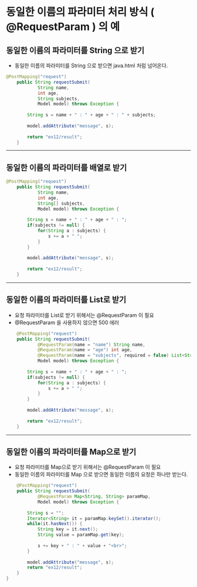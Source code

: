# 동일한 이름의 파라미터 처리 방식 ( @RequestParam ) 의 예

## 동일한 이름의 파라미터를 String 으로 받기
- 동일한 이름의 파라미터를 String 으로 받으면 java.html 처럼 넘어온다.
```java
@PostMapping("request")
	public String requestSubmit(
			String name,
			int age,
			String subjects,
			Model model) throws Exception {
		
		String s = name + " : " + age + " : " + subjects;
		
		model.addAttribute("message", s);
		
		return "ex12/result";
	}
```

---

## 동일한 이름의 파라미터를 배열로 받기

```java
@PostMapping("request")
	public String requestSubmit(
			String name,
			int age,
			String[] subjects,
			Model model) throws Exception {
		
		String s = name + " : " + age + " : ";
		if(subjects != null) {
			for(String a : subjects) {
				s += a + " ";
			}
		}
		
		model.addAttribute("message", s);
		
		return "ex12/result";
	}
```

---

## 동일한 이름의 파라미터를 List로 받기
- 요청 파라미터를 List로 받기 위해서는 @RequestParam 이 필요
- @RequestParam 을 사용하지 않으면 500 에러
```java
	@PostMapping("request")
	public String requestSubmit(
			@RequestParam(name = "name") String name,
			@RequestParam(name = "age") int age,
			@RequestParam(name = "subjects", required = false) List<String> subjects,
			Model model) throws Exception {
		
		String s = name + " : " + age + " : ";
		if(subjects != null) {
			for(String a : subjects) {
				s += a + " ";
			}
		}
		
		model.addAttribute("message", s);
		
		return "ex12/result";
	}
```

---

## 동일한 이름의 파라미터를 Map으로 받기
- 요청 파라미터를 Map으로 받기 위해서는 @RequestParam 이 필요
- 동일한 이름의 파라미터를 Map 으로 받으면 동일한 이름의 요청은 하나만 받는다.
```java
	@PostMapping("request")
	public String requestSubmit(
			@RequestParam Map<String, String> paramMap,
			Model model) throws Exception {
		
		String s = "";
		Iterator<String> it = paramMap.keySet().iterator();
		while(it.hasNext()) {
			String key = it.next();
			String value = paramMap.get(key);
			
			s += key + " : " + value + "<br>";
		}
		
		model.addAttribute("message", s);
		return "ex12/result";
	}
}

```

